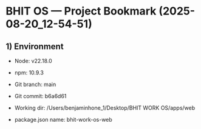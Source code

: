 # BHIT OS — Project Bookmark (2025-08-20_12-54-51)

## 1) Environment
- Node: v22.18.0
- npm: 10.9.3
- Git branch: main
- Git commit: b6a6d61
- Working dir: /Users/benjaminhone_1/Desktop/BHIT WORK OS/apps/web

- package.json name: bhit-work-os-web

